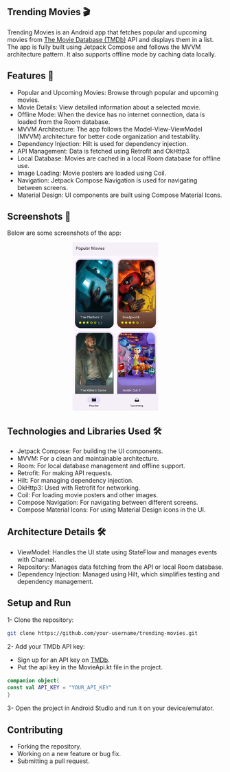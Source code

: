 ## Trending Movies 🎬
Trending Movies is an Android app that fetches popular and upcoming movies from [The Movie Database (TMDb)](https://developer.themoviedb.org/docs/getting-started) 
API and displays them in a list. The app is fully built using Jetpack Compose and follows the MVVM architecture pattern. 
It also supports offline mode by caching data locally.

## Features 🚀
- Popular and Upcoming Movies: Browse through popular and upcoming movies.
- Movie Details: View detailed information about a selected movie.
- Offline Mode: When the device has no internet connection, data is loaded from the Room database.
- MVVM Architecture: The app follows the Model-View-ViewModel (MVVM) architecture for better code organization and testability.
- Dependency Injection: Hilt is used for dependency injection.
- API Management: Data is fetched using Retrofit and OkHttp3.
- Local Database: Movies are cached in a local Room database for offline use.
- Image Loading: Movie posters are loaded using Coil.
- Navigation: Jetpack Compose Navigation is used for navigating between screens.
- Material Design: UI components are built using Compose Material Icons.

## Screenshots 📱
Below are some screenshots of the app:
<p align="center"> <img src="screenshots/popular_screen.png" alt="Popular Screen" width="200"/>

## Technologies and Libraries Used 🛠
- Jetpack Compose: For building the UI components.
- MVVM: For a clean and maintainable architecture.
- Room: For local database management and offline support.
- Retrofit: For making API requests.
- Hilt: For managing dependency injection.
- OkHttp3: Used with Retrofit for networking.
- Coil: For loading movie posters and other images.
- Compose Navigation: For navigating between different screens.
- Compose Material Icons: For using Material Design icons in the UI.

## Architecture Details 🛠️
- ViewModel: Handles the UI state using StateFlow and manages events with Channel.
- Repository: Manages data fetching from the API or local Room database.
- Dependency Injection: Managed using Hilt, which simplifies testing and dependency management.

## Setup and Run
1- Clone the repository:
```bash
git clone https://github.com/your-username/trending-movies.git
```
2- Add your TMDb API key:
- Sign up for an API key on [TMDb](https://www.themoviedb.org/).
- Put the api key in the MovieApi.kt file in the project.
```kotlin
companion object{
const val API_KEY = "YOUR_API_KEY"
}
```
3- Open the project in Android Studio and run it on your device/emulator.

## Contributing
- Forking the repository.
- Working on a new feature or bug fix.
- Submitting a pull request.
